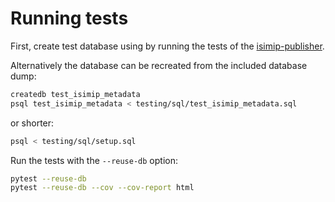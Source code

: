Running tests
=============

First, create test database using by running the tests of the [isimip-publisher](https://github.com/ISI-MIP/isimip-publisher).

Alternatively the database can be recreated from the included database dump:

```bash
createdb test_isimip_metadata
psql test_isimip_metadata < testing/sql/test_isimip_metadata.sql
```

or shorter:

```bash
psql < testing/sql/setup.sql
```

Run the tests with the `--reuse-db` option:

```bash
pytest --reuse-db
pytest --reuse-db --cov --cov-report html
```
